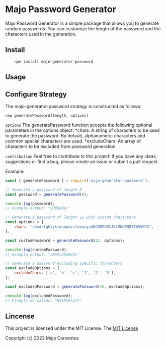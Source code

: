 # Majo Password Generator

Majo Password Generator is a simple package that allows you to generate random passwords. You can customize the length of the password and the characters used in the generation.

## Install

		npm install majo-generator-password

## Usage

## Configure Strategy

The majo-generator-password strategy is constructed as follows:

    new generatePassword(length, options)

`options` The generatePassword function accepts the following optional parameters in the options object:
*chars: A string of characters to be used to generate the password. By default, alphanumeric characters and common special characters are used.
*excludeChars: An array of characters to be excluded from password generation.

`contribution` Feel free to contribute to this project! If you have any ideas, suggestions or find a bug, please create an issue or submit a pull request.

Example:

```js
const { generatePassword } = require('majo-generator-password');

// Generate a password of length 8
const password = generatePassword(8);

console.log(password);
// Example output: "yH8$6Qa!"

// Generate a password of length 12 with custom characters
const options = {
	chars: 'abcdefghijklmnopqrstuvwxyzABCDEFGHIJKLMNOPQRSTUVWXYZ',
};

const customPassword = generatePassword(12, options);

console.log(customPassword);
// Example output: "nBxPoZGmKwXc"

// Generate a password excluding specific characters
const excludeOptions = {
	excludeChars: ['a', 'b', 'c', '1', '2', '3'],
};

const excludedPassword = generatePassword(10, excludeOptions);

console.log(excludedPassword);
// Ejemplo de salida: "H$%DxR!pY7"
```

## Lincense

This project is licensed under the MIT License. The [MIT License](http://opensource.org/licenses/MIT)

Copyright (c) 2023 Majo Cervantes

